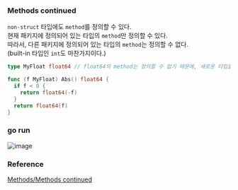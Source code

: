 ### Methods continued
`non-struct` 타입에도 `method`를 정의할 수 있다.<br>
현재 패키지에 정의되어 있는 타입의 `method`만 정의할 수 있다.<br>
따라서, 다른 패키지에 정의되어 있는 타입의 `method`는 정의할 수 없다.<br>
(built-in 타입인 `int`도 마찬가지이다.)<br>
```go
type MyFloat float64 // float64의 method는 정의할 수 없기 때문에, 새로운 타입을 만들었다.

func (f MyFloat) Abs() float64 {
  if f < 0 {
    return float64(-f)
  }
  return float64(f)
}
```

### go run
![image](https://github.com/user-attachments/assets/f543f5e1-209c-4ea2-8a3c-0a421f9bf276)


### Reference
[Methods/Methods continued](https://go.dev/tour/methods/3)<br>
